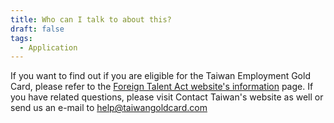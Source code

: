 ```yaml
---
title: Who can I talk to about this?
draft: false
tags:
  - Application
---
```

If you want to find out if you are eligible for the Taiwan Employment Gold Card, please refer to the [Foreign Talent Act website's information](https://foreigntalentact.ndc.gov.tw/Default.aspx) page. 
If you have related questions, please visit Contact Taiwan's website as well or send us an e-mail to help@taiwangoldcard.com
